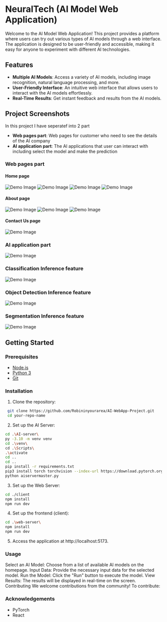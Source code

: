 # NeuralTech (AI Model Web Application)

Welcome to the AI Model Web Application! This project provides a platform where users can try out various types of AI models through a web interface. The application is designed to be user-friendly and accessible, making it easy for anyone to experiment with different AI technologies.

## Features

- **Multiple AI Models**: Access a variety of AI models, including image recognition, natural language processing, and more.
- **User-Friendly Interface**: An intuitive web interface that allows users to interact with the AI models effortlessly.
- **Real-Time Results**: Get instant feedback and results from the AI models.

## Project Screenshots

In this project I have seperatef into 2 part

- **Web pages part**: Web pages for customer who need to see the details of the AI company
- **AI application part**: The AI applications that user can interact with including select the model and make the prediction

### Web pages part
#### Home page
![Demo Image](assets/scrn15.png)
![Demo Image](assets/scrn15.png)
![Demo Image](assets/scrn15.png)
![Demo Image](assets/scrn15.png)

#### About page
![Demo Image](assets/scrn15.png)
![Demo Image](assets/scrn15.png)
![Demo Image](assets/scrn15.png)

#### Contact Us page
![Demo Image](assets/scrn15.png)


### AI application part
![Demo Image](assets/scrn15.png)

### Classification Inference feature
![Demo Image](assets/scrn20.png)

### Object Detection Inference feature
![Demo Image](assets/scrn22.png)

### Segmentation Inference feature
![Demo Image](assets/scrn21.png)

## Getting Started

### Prerequisites

- [Node.js](https://nodejs.org/)
- [Python 3](https://www.python.org/)
- [Git](https://git-scm.com/)

### Installation

1. Clone the repository:
  ```bash
   git clone https://github.com/Robininyourarea/AI-WebApp-Project.git
   cd your-repo-name
   ```

2. Set up the AI Server:
  ```bash
  cd .\AI-server\
  py -3.10 -m venv venv
  cd .\venv\
  cd .\Scripts\
  .\activate
  cd ..
  cd ..
  pip install -r requirements.txt
  pip3 install torch torchvision --index-url https://download.pytorch.org/whl/cu121
  python aiservermaster.py
  ```

3. Set up the Web Server:
  ```bash
  cd ./client
  npm install
  npm run dev
  ```

4. Set up the frontend (client):
  ```bash
  cd .\web-server\
  npm install
  npm run dev
  ```

5. Access the application at http://localhost:5173.

### Usage
Select an AI Model: Choose from a list of available AI models on the homepage.
Input Data: Provide the necessary input data for the selected model.
Run the Model: Click the "Run" button to execute the model.
View Results: The results will be displayed in real-time on the screen.
Contributing
We welcome contributions from the community! To contribute:

### Acknowledgements
- PyTorch
- React
